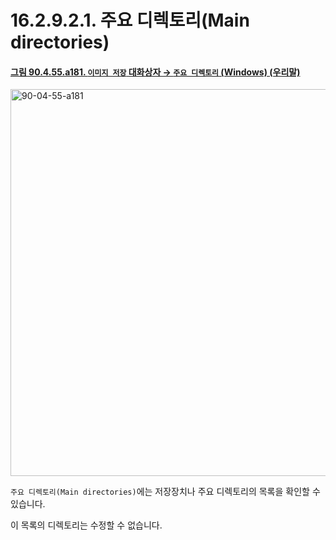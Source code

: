 # 16.2.9.2.1. 주요 디렉토리(Main directories)

<a id="90-04-55-a181"></a>

#### [그림 90.4.55.a181. `이미지 저장` 대화상자 → `주요 디렉토리` (Windows) (우리말)](./90-04-0055-save_image.md#90-04-55-a181)
<img width="707" height="619" alt="90-04-55-a181" src="https://github.com/user-attachments/assets/5eee50c6-7e90-4b5c-a18b-fbf3041b54f3" />

`주요 디렉토리(Main directories)`에는 저장장치나 주요 디렉토리의 목록을 확인할 수 있습니다.

이 목록의 디렉토리는 수정할 수 없습니다.